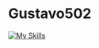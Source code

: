 # Gustavo502
[![My Skills](https://skillicons.dev/icons?i=js,html,css,cpp,c,py,mysql,godot)](https://skillicons.dev)
